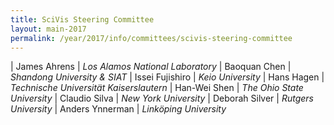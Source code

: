 ```yaml
---
title: SciVis Steering Committee
layout: main-2017
permalink: /year/2017/info/committees/scivis-steering-committee
---
```


| James Ahrens	| *Los Alamos National Laboratory*
| Baoquan Chen	| *Shandong University & SIAT*
| Issei Fujishiro	| *Keio University*
| Hans Hagen	| *Technische Universität Kaiserslautern*
| Han-Wei Shen	| *The Ohio State University*
| Claudio Silva	| *New York University*
| Deborah Silver	| *Rutgers University*
| Anders Ynnerman | *Linköping University* 
